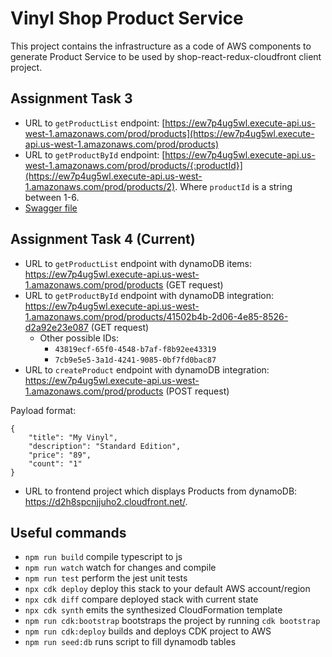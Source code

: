 # Vinyl Shop Product Service

This project contains the infrastructure as a code of AWS components to generate Product Service to be used by shop-react-redux-cloudfront client project.

## Assignment Task 3
- URL to `getProductList` endpoint: [https://ew7p4ug5wl.execute-api.us-west-1.amazonaws.com/prod/products](https://ew7p4ug5wl.execute-api.us-west-1.amazonaws.com/prod/products)
- URL to `getProductById` endpoint: [https://ew7p4ug5wl.execute-api.us-west-1.amazonaws.com/prod/products/{:productId}](https://ew7p4ug5wl.execute-api.us-west-1.amazonaws.com/prod/products/2). Where `productId` is a string between 1-6.
- [Swagger file](docs/swagger-documentation.json)

## Assignment Task 4 (Current)
- URL to `getProductList` endpoint with dynamoDB items: https://ew7p4ug5wl.execute-api.us-west-1.amazonaws.com/prod/products (GET request)
- URL to `getProductById` endpoint with dynamoDB integration: https://ew7p4ug5wl.execute-api.us-west-1.amazonaws.com/prod/products/41502b4b-2d06-4e85-8526-d2a92e23e087 (GET request)
  - Other possible IDs:
    - `43819ecf-65f0-4548-b7af-f8b92ee43319`
    - `7cb9e5e5-3a1d-4241-9085-0bf7fd0bac87`
- URL to `createProduct` endpoint with dynamoDB integration: https://ew7p4ug5wl.execute-api.us-west-1.amazonaws.com/prod/products (POST request)

Payload format:
```
{
    "title": "My Vinyl",
    "description": "Standard Edition",
    "price": "89",
    "count": "1"
}
``` 
- URL to frontend project which displays Products from dynamoDB: https://d2h8spcnjjuho2.cloudfront.net/.

## Useful commands

* `npm run build`   compile typescript to js
* `npm run watch`   watch for changes and compile
* `npm run test`    perform the jest unit tests
* `npx cdk deploy`  deploy this stack to your default AWS account/region
* `npx cdk diff`    compare deployed stack with current state
* `npx cdk synth`   emits the synthesized CloudFormation template
* `npm run cdk:bootstrap` bootstraps the project by running `cdk bootstrap`
* `npm run cdk:deploy` builds and deploys CDK project to AWS
* `npm run seed:db` runs script to fill dynamodb tables 

